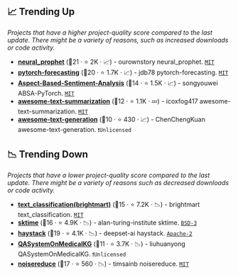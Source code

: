 ## 📈 Trending Up

_Projects that have a higher project-quality score compared to the last update. There might be a variety of reasons, such as increased downloads or code activity._

- <b><a href="https://github.com/ourownstory/neural_prophet">neural_prophet</a></b> (🥇21 ·  ⭐ 2K · 📈) - ourownstory neural_prophet. <code><a href="http://bit.ly/34MBwT8">MIT</a></code>
- <b><a href="https://github.com/jdb78/pytorch-forecasting">pytorch-forecasting</a></b> (🥈20 ·  ⭐ 1.7K · 📈) - jdb78 pytorch-forecasting. <code><a href="http://bit.ly/34MBwT8">MIT</a></code>
- <b><a href="https://github.com/songyouwei/ABSA-PyTorch">Aspect-Based-Sentiment-Analysis</a></b> (🥇14 ·  ⭐ 1.5K · 📈) - songyouwei ABSA-PyTorch. <code><a href="http://bit.ly/34MBwT8">MIT</a></code>
- <b><a href="https://github.com/icoxfog417/awesome-text-summarization">awesome-text-summarization</a></b> (🥈12 ·  ⭐ 1.1K · 💤) - icoxfog417 awesome-text-summarization. <code><a href="http://bit.ly/34MBwT8">MIT</a></code>
- <b><a href="https://github.com/ChenChengKuan/awesome-text-generation">awesome-text-generation</a></b> (🥉10 ·  ⭐ 430 · 📈) - ChenChengKuan awesome-text-generation. <code>❗Unlicensed</code>

## 📉 Trending Down

_Projects that have a lower project-quality score compared to the last update. There might be a variety of reasons such as decreased downloads or code activity._

- <b><a href="https://github.com/brightmart/text_classification">text_classification(brightmart)</a></b> (🥉15 ·  ⭐ 7.2K · 📉) - brightmart text_classification. <code><a href="http://bit.ly/34MBwT8">MIT</a></code>
- <b><a href="https://github.com/alan-turing-institute/sktime">sktime</a></b> (🥈16 ·  ⭐ 4.9K · 📉) - alan-turing-institute sktime. <code><a href="http://bit.ly/3aKzpTv">BSD-3</a></code>
- <b><a href="https://github.com/deepset-ai/haystack">haystack</a></b> (🥈19 ·  ⭐ 4.1K · 📉) - deepset-ai haystack. <code><a href="http://bit.ly/3nYMfla">Apache-2</a></code>
- <b><a href="https://github.com/liuhuanyong/QASystemOnMedicalKG">QASystemOnMedicalKG</a></b> (🥈11 ·  ⭐ 3.7K · 📉) - liuhuanyong QASystemOnMedicalKG. <code>❗Unlicensed</code>
- <b><a href="https://github.com/timsainb/noisereduce">noisereduce</a></b> (🥈17 ·  ⭐ 560 · 📉) - timsainb noisereduce. <code><a href="http://bit.ly/34MBwT8">MIT</a></code>

